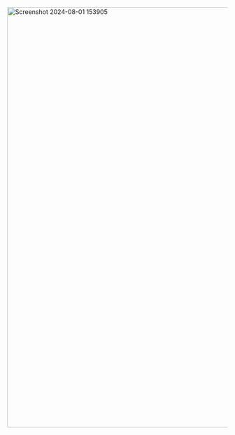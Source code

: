 <img width="960" alt="Screenshot 2024-08-01 153905" src="https://github.com/user-attachments/assets/72cddabe-686d-405f-b357-1c5e424c25fa">
